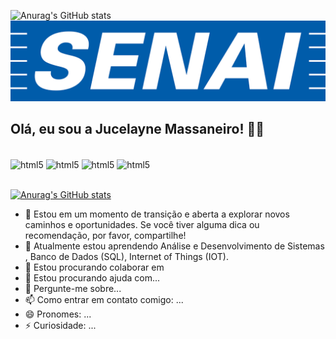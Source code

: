![Anurag's GitHub stats](https://github-readme-stats.vercel.app/api?username=JuhMassa&show_icons=true&theme=dark)
![alt text](https://github.com/JuhMassa/JuhMassa/blob/main/senai-logo.png)

## Olá, eu sou a Jucelayne Massaneiro! 👋🏻 


<div style ="display: inline_block"><br/>
 <img align="center" alt="html5" src="https://img.shields.io/badge/C-00599C?style=for-the-badge&logo=c&logoColor=white" />
 <img align="center" alt="html5" src="https://img.shields.io/badge/Python-14354C?style=for-the-badge&logo=python&logoColor=white" />
 <img align="center" alt="html5" src="https://img.shields.io/badge/MySQL-00000F?style=for-the-badge&logo=mysql&logoColor=white" />
 <img align="center" alt="html5" src="https://img.shields.io/badge/Microsoft_Outlook-0078D4?style=for-the-badge&logo=microsoft-outlook&logoColor=white" />
</div><br/>


[![Anurag's GitHub stats](https://github-readme-stats.vercel.app/api?username=jucelaynemassaneiro)](https://github.com/anuraghazra/github-readme-stats)



- 🔭 Estou em um momento de transição e aberta a explorar novos caminhos e oportunidades. Se você tiver alguma dica ou recomendação, por favor, compartilhe!
- 🌱 Atualmente estou aprendendo Análise e Desenvolvimento de Sistemas , Banco de Dados (SQL), Internet of Things (IOT).
- 👯 Estou procurando colaborar em 
- 🤔 Estou procurando ajuda com...
- 💬 Pergunte-me sobre...
- 📫 Como entrar em contato comigo: ...
- 😄 Pronomes: ...
- ⚡ Curiosidade: ...

